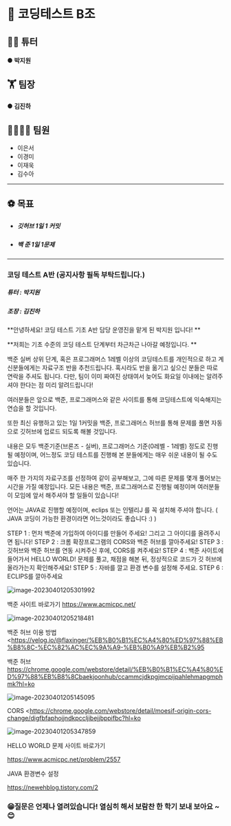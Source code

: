 # 📝 코딩테스트 B조 
## 👨‍💻 튜터
####   ●  **박지원**

## 🏋 팀장
####   ●  **김진하**

## 👨‍👨‍👧‍👦 팀원</br>
* 이은서</br>
* 이경미</br>
* 이재욱</br>
* 김수아</br>
-------------
## ⚽ 목표</br>

* ##### 깃허브 1일 1 커밋

* ##### 백    준 1일 1문제

-------------

### 

### 코딩 테스트 A반 (공지사항 필독 부탁드립니다.)

##### 튜터 : 박지원   

##### 조장 : 김진하





**안녕하세요! 코딩 테스트 기초 A반 담당 운영진을 맡게 된 박지원 입니다! **

**저희는 기초 수준의 코딩 테스트 단계부터 차근차근 나아갈 예정입니다. **

백준 실버 상위 단계, 혹은 프로그래머스 1레벨 이상의 코딩테스트를 개인적으로 하고 계신분들에게는 자료구조 반을 추천드립니다.
혹시라도 반을 옮기고 싶으신 분들은 따로 연락을 주셔도 됩니다. 다만, 팀이 이미 짜여진 상태여서 늦어도 화요일 이내에는 알려주셔야 한다는 점 미리 알려드립니다!

여러분들은 앞으로 백준, 프로그래머스와 같은 사이트를 통해 코딩테스트에 익숙해지는 연습을 할 것입니다. 

또한 최신 유행하고 있는 1일 1커밋을 백준, 프로그래머스 허브를 통해 문제를 풀면 자동으로 깃허브에 업로드 되도록 해볼 것입니다.

내용은 모두 백준기준(브론즈 - 실버), 프로그래머스 기준(0레벨 - 1레벨) 정도로 진행 될 예정이며, 어느정도 코딩 테스트를 진행해 본 분들에게는 매우 쉬운 내용이 될 수도 있습니다. 

매주 한 가지의 자료구조를 선정하여 같이 공부해보고, 그에 따른 문제를 몇개 풀어보는 시간을 가질 예정입니다. 모든 내용은 백준, 프로그래머스로 진행될 예정이며 여러분들이 모임에 앞서 해주셔야 할 일들이 있습니다!

언어는 JAVA로 진행할 예정이며, eclips 또는 인텔리J 를 꼭 설치해 주셔야 합니다. (  JAVA 코딩이 가능한 환경이라면 어느것이라도 좋습니다 :)  )

STEP 1 : 먼저 백준에 가입하여 아이디를 만들어 주세요! 그리고 그 아이디를 올려주시면 됩니다!
STEP 2 : 크롬 확장프로그램의 CORS와 백준 허브를 깔아주세요!
STEP 3 : 깃허브와 백준 허브를 연동 시켜주신 후에, CORS를 켜주세요!
STEP 4 : 백준 사이트에 들어가서 HELLO WORLD! 문제를 풀고, 채점을 해본 뒤, 정상적으로 코드가 깃 허브에 올라가는지 확인해주세요!
STEP 5 : 자바를 깔고 환경 변수를 설정해 주세요.
STEP 6 : ECLIPS를 깔아주세요





![image-20230401205301992](https://user-images.githubusercontent.com/113771563/229287827-12d1807c-8a8a-474f-b2d5-0559f8c87e0a.png)



백준 사이트 바로가기
https://www.acmicpc.net/







![image-20230401205218481](https://user-images.githubusercontent.com/113771563/229287872-f7df65a4-81ce-4464-a71f-9638ec7f5ea9.png)



백준 허브 이용 방법
<https://velog.io/@flaxinger/%EB%B0%B1%EC%A4%80%ED%97%88%EB%B8%8C-%EC%82%AC%EC%9A%A9-%EB%B0%A9%EB%B2%95

백준 허브
<https://chrome.google.com/webstore/detail/%EB%B0%B1%EC%A4%80%ED%97%88%EB%B8%8Cbaekjoonhub/ccammcjdkpgjmcpijpahlehmapgmphmk?hl=ko>





![image-20230401205145095](https://user-images.githubusercontent.com/113771563/229287900-984ea732-8fe0-4ede-a9ba-cbd0585286c4.png)



CORS
<<https://chrome.google.com/webstore/detail/moesif-origin-cors-change/digfbfaphojjndkpccljibejjbppifbc?hl=ko>







![image-20230401205347859](https://user-images.githubusercontent.com/113771563/229287912-1fcec92e-15e0-46cf-b43f-cadf14bf36fd.png)

HELLO WORLD 문제 사이트 바로가기

https://www.acmicpc.net/problem/2557





JAVA 환경변수 설정

<https://newehblog.tistory.com/2>





### 😁질문은 언제나 열려있습니다! 열심히 해서 보람찬 한 학기 보내 보아요 ~😊
